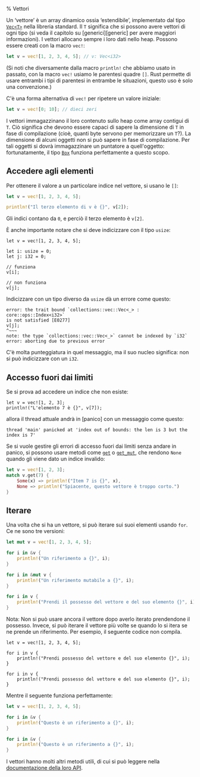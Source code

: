 % Vettori

Un ‘vettore’ è un array dinamico ossia ‘estendibile’, implementato dal tipo
[`Vec<T>`][vec] nella libreria standard. Il `T` significa che si possono avere
vettori di ogni tipo (si veda il capitolo su [generici][generic] per avere
maggiori informazioni).
I vettori allocano sempre i loro dati nello heap.
Possono essere creati con la macro `vec!`:

```rust
let v = vec![1, 2, 3, 4, 5]; // v: Vec<i32>
```

(Si noti che diversamente dalla macro `println!` che abbiamo usato in passato,
con la macro `vec!` usiamo le parentesi quadre `[]`. Rust permette di usare
entrambi i tipi di parentesi in entrambe le situazioni, questo uso è solo
una convenzione.)

C'è una forma alternativa di `vec!` per ripetere un valore iniziale:

```rust
let v = vec![0; 10]; // dieci zeri
```

I vettori immagazzinano il loro contenuto sullo heap come array contigui
di `T`. Ciò significa che devono essere capaci di sapere la dimensione di `T`
in fase di compilazione (cioè, quanti byte servono per memorizzare un `T`?).
La dimensione di alcuni oggetti non si può sapere in fase di compilazione.
Per tali oggetti si dovrà immagazzinare un puntatore a quell'oggetto:
fortunatamente, il tipo [`Box`][box] funziona perfettamente a questo scopo.

## Accedere agli elementi

Per ottenere il valore a un particolare indice nel vettore, si usano le `[]`:

```rust
let v = vec![1, 2, 3, 4, 5];

println!("Il terzo elemento di v è {}", v[2]);
```

Gli indici contano da `0`, e perciò il terzo elemento è `v[2]`.

È anche importante notare che si deve indicizzare con il tipo `usize`:

```rust,ignore
let v = vec![1, 2, 3, 4, 5];

let i: usize = 0;
let j: i32 = 0;

// funziona
v[i];

// non funziona
v[j];
```

Indicizzare con un tipo diverso da `usize` dà un errore come questo:

```text
error: the trait bound `collections::vec::Vec<_> : core::ops::Index<i32>`
is not satisfied [E0277]
v[j];
^~~~
note: the type `collections::vec::Vec<_>` cannot be indexed by `i32`
error: aborting due to previous error
```

C'è molta punteggiatura in quel messaggio, ma il suo nucleo significa:
non si può indicizzare con un `i32`.

## Accesso fuori dai limiti

Se si prova ad accedere un indice che non esiste:

```rust,ignore
let v = vec![1, 2, 3];
println!("L'elemento 7 è {}", v[7]);
```

allora il thread attuale andrà in [panico] con un messaggio come questo:

```text
thread 'main' panicked at 'index out of bounds: the len is 3 but the index is 7'
```

Se si vuole gestire gli errori di accesso fuori dai limiti senza andare
in panico, si possono usare metodi come [`get`][get] o [`get_mut`][get_mut],
che rendono `None` quando gli viene dato un indice invalido:

```rust
let v = vec![1, 2, 3];
match v.get(7) {
    Some(x) => println!("Item 7 is {}", x),
    None => println!("Spiacente, questo vettore è troppo corto.")
}
```

## Iterare

Una volta che si ha un vettore, si può iterare sui suoi elementi usando `for`.
Ce ne sono tre versioni:

```rust
let mut v = vec![1, 2, 3, 4, 5];

for i in &v {
    println!("Un riferimento a {}", i);
}

for i in &mut v {
    println!("Un riferimento mutabile a {}", i);
}

for i in v {
    println!("Prendi il possesso del vettore e del suo elemento {}", i);
}
```

Nota: Non si può usare ancora il vettore dopo averlo iterato prendendone
il possesso. Invece, si può iterare il vettore più volte se quando lo si itera
se ne prende un riferimento.
Per esempio, il seguente codice non compila.

```rust,ignore
let v = vec![1, 2, 3, 4, 5];

for i in v {
    println!("Prendi possesso del vettore e del suo elemento {}", i);
}

for i in v {
    println!("Prendi possesso del vettore e del suo elemento {}", i);
}
```

Mentre il seguente funziona perfettamente:

```rust
let v = vec![1, 2, 3, 4, 5];

for i in &v {
    println!("Questo è un riferimento a {}", i);
}

for i in &v {
    println!("Questo è un riferimento a {}", i);
}
```

I vettori hanno molti altri metodi utili, di cui si può leggere nella
[documentazione della loro API][vec].

[vec]: ../std/vec/index.html
[box]: ../std/boxed/index.html
[generici]: generics.html
[panic]: concurrency.html#panics
[get]: ../std/vec/struct.Vec.html#method.get
[get_mut]: ../std/vec/struct.Vec.html#method.get_mut

